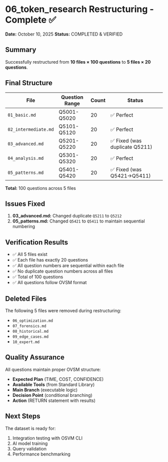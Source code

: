 # 06_token_research Restructuring - Complete ✅

**Date:** October 10, 2025
**Status:** COMPLETED & VERIFIED

## Summary

Successfully restructured from **10 files × 100 questions** to **5 files × 20 questions**.

## Final Structure

| File | Question Range | Count | Status |
|------|---------------|-------|--------|
| `01_basic.md` | Q5001-Q5020 | 20 | ✅ Perfect |
| `02_intermediate.md` | Q5101-Q5120 | 20 | ✅ Perfect |
| `03_advanced.md` | Q5201-Q5220 | 20 | ✅ Fixed (was duplicate Q5211) |
| `04_analysis.md` | Q5301-Q5320 | 20 | ✅ Perfect |
| `05_patterns.md` | Q5401-Q5420 | 20 | ✅ Fixed (was Q5421→Q5411) |

**Total:** 100 questions across 5 files

## Issues Fixed

1. **03_advanced.md:** Changed duplicate `Q5211` to `Q5212`
2. **05_patterns.md:** Changed `Q5421` to `Q5411` to maintain sequential numbering

## Verification Results

- ✅ All 5 files exist
- ✅ Each file has exactly 20 questions
- ✅ All question numbers are sequential within each file
- ✅ No duplicate question numbers across all files
- ✅ Total of 100 questions
- ✅ All questions follow OVSM format

## Deleted Files

The following 5 files were removed during restructuring:
- `06_optimization.md`
- `07_forensics.md`
- `08_historical.md`
- `09_edge_cases.md`
- `10_expert.md`

## Quality Assurance

All questions maintain proper OVSM structure:
- **Expected Plan** (TIME, COST, CONFIDENCE)
- **Available Tools** (from Standard Library)
- **Main Branch** (executable logic)
- **Decision Point** (conditional branching)
- **Action** (RETURN statement with results)

## Next Steps

The dataset is ready for:
1. Integration testing with OSVM CLI
2. AI model training
3. Query validation
4. Performance benchmarking
